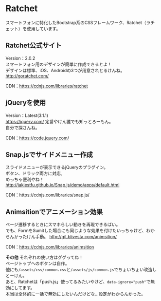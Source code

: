 # Ratchet

スマートフォンに特化したBootstrap系のCSSフレームワーク、Ratchet（ラチェット）を使用しています。  

## Ratchet公式サイト

Version：2.0.2  
スマートフォン用のデザインが簡単に作成できるとよ！  
デザインは標準、iOS、Androidの3つが用意されとるけんね。  
<http://goratchet.com/>

CDN：<https://cdnjs.com/libraries/ratchet>

## jQueryを使用

Version：Latest(3.1.1)  
<https://jquery.com/>
定番やけん誰でも知っとろーもん。  
自分で探さんね。  

CDN：<https://code.jquery.com/>

## Snap.jsでサイドメニュー作成

スライドメニューが表示できるjQueryのプラグイン。  
ボタン、ドラック両方に対応。  
めっちゃ便利やね！  
<http://jakiestfu.github.io/Snap.js/demo/apps/default.html>

CDN：<https://cdnjs.com/libraries/snap.js/>

## Animsitionでアニメーション効果

ページ遷移するときにスマホらしい動きを再現できるばい。  
でも、FormをSumitした場合にも同じような効果を付けたいっちゃけど、わからんかったけん手動。 
<http://git.blivesta.com/animsition/>

CDN：<https://cdnjs.com/libraries/animsition>

**その他** 
それぞれの使い方はググってね！  
ページトップへのボタンは自作。  
他にも`/assets/css/common.css`と`/assets/js/common.js`でちょいちょい改造しとーけん。  
あと、Ratchetは「push.js」使ってるみたいやけど、`data-ignore="push"`で無効にしてます。  
本当は全体的に一括で無効にしたいんだけどな...設定がわからんかった。  